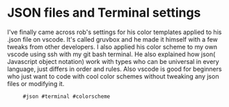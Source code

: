 # JSON files and Terminal settings

I've finally came across rob's settings for his color templates applied to his .json file on vscode. It's called gruvbox and he made it himself with a few tweaks
from other developers. I also applied his color scheme to my own vscode using ssh with my git bash terminal. He also explained how json( Javascript object notation)
work with types who can be universal in every language, just differs in order and rules. Also vscode is good for beginners who just want to code with cool color schemes
without tweaking any json files or modifying it.

         #json #terminal #colorscheme
